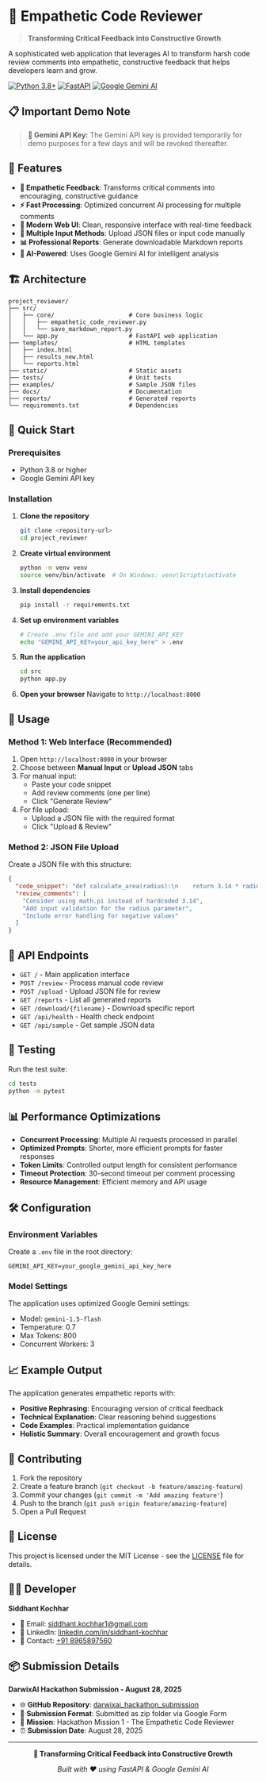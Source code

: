 # 🤖 Empathetic Code Reviewer

> **Transforming Critical Feedback into Constructive Growth**

A sophisticated web application that leverages AI to transform harsh code review comments into empathetic, constructive feedback that helps developers learn and grow.

[![Python 3.8+](https://img.shields.io/badge/python-3.8+-blue.svg)](https://www.python.org/downloads/)
[![FastAPI](https://img.shields.io/badge/FastAPI-0.104.0+-green.svg)](https://fastapi.tiangolo.com/)
[![Google Gemini AI](https://img.shields.io/badge/AI-Google%20Gemini-orange.svg)](https://ai.google.dev/)

## 📋 **Important Demo Note**

> **🔑 Gemini API Key:** The Gemini API key is provided temporarily for demo purposes for a few days and will be revoked thereafter.

## 🌟 Features

- **🎯 Empathetic Feedback**: Transforms critical comments into encouraging, constructive guidance
- **⚡ Fast Processing**: Optimized concurrent AI processing for multiple comments
- **📱 Modern Web UI**: Clean, responsive interface with real-time feedback
- **📄 Multiple Input Methods**: Upload JSON files or input code manually
- **📊 Professional Reports**: Generate downloadable Markdown reports
- **🚀 AI-Powered**: Uses Google Gemini AI for intelligent analysis

## 🏗️ Architecture

```
project_reviewer/
├── src/
│   ├── core/                     # Core business logic
│   │   ├── empathetic_code_reviewer.py
│   │   └── save_markdown_report.py
│   └── app.py                    # FastAPI web application
├── templates/                    # HTML templates
│   ├── index.html
│   ├── results_new.html
│   └── reports.html
├── static/                       # Static assets
├── tests/                        # Unit tests
├── examples/                     # Sample JSON files
├── docs/                         # Documentation
├── reports/                      # Generated reports
└── requirements.txt              # Dependencies
```

## 🚀 Quick Start

### Prerequisites

- Python 3.8 or higher
- Google Gemini API key

### Installation

1. **Clone the repository**
   ```bash
   git clone <repository-url>
   cd project_reviewer
   ```

2. **Create virtual environment**
   ```bash
   python -m venv venv
   source venv/bin/activate  # On Windows: venv\Scripts\activate
   ```

3. **Install dependencies**
   ```bash
   pip install -r requirements.txt
   ```

4. **Set up environment variables**
   ```bash
   # Create .env file and add your GEMINI_API_KEY
   echo "GEMINI_API_KEY=your_api_key_here" > .env
   ```

5. **Run the application**
   ```bash
   cd src
   python app.py
   ```

6. **Open your browser**
   Navigate to `http://localhost:8000`

## 📖 Usage

### Method 1: Web Interface (Recommended)

1. Open `http://localhost:8000` in your browser
2. Choose between **Manual Input** or **Upload JSON** tabs
3. For manual input:
   - Paste your code snippet
   - Add review comments (one per line)
   - Click "Generate Review"
4. For file upload:
   - Upload a JSON file with the required format
   - Click "Upload & Review"

### Method 2: JSON File Upload

Create a JSON file with this structure:

```json
{
  "code_snippet": "def calculate_area(radius):\n    return 3.14 * radius * radius",
  "review_comments": [
    "Consider using math.pi instead of hardcoded 3.14",
    "Add input validation for the radius parameter",
    "Include error handling for negative values"
  ]
}
```

## 🎯 API Endpoints

- `GET /` - Main application interface
- `POST /review` - Process manual code review
- `POST /upload` - Upload JSON file for review
- `GET /reports` - List all generated reports
- `GET /download/{filename}` - Download specific report
- `GET /api/health` - Health check endpoint
- `GET /api/sample` - Get sample JSON data

## 🧪 Testing

Run the test suite:

```bash
cd tests
python -m pytest
```

## 📊 Performance Optimizations

- **Concurrent Processing**: Multiple AI requests processed in parallel
- **Optimized Prompts**: Shorter, more efficient prompts for faster responses
- **Token Limits**: Controlled output length for consistent performance
- **Timeout Protection**: 30-second timeout per comment processing
- **Resource Management**: Efficient memory and API usage

## 🛠️ Configuration

### Environment Variables

Create a `.env` file in the root directory:

```env
GEMINI_API_KEY=your_google_gemini_api_key_here
```

### Model Settings

The application uses optimized Google Gemini settings:
- Model: `gemini-1.5-flash`
- Temperature: 0.7
- Max Tokens: 800
- Concurrent Workers: 3

## 📈 Example Output

The application generates empathetic reports with:

- **Positive Rephrasing**: Encouraging version of critical feedback
- **Technical Explanation**: Clear reasoning behind suggestions
- **Code Examples**: Practical implementation guidance
- **Holistic Summary**: Overall encouragement and growth focus

## 🤝 Contributing

1. Fork the repository
2. Create a feature branch (`git checkout -b feature/amazing-feature`)
3. Commit your changes (`git commit -m 'Add amazing feature'`)
4. Push to the branch (`git push origin feature/amazing-feature`)
5. Open a Pull Request

## 📜 License

This project is licensed under the MIT License - see the [LICENSE](LICENSE) file for details.

## 👨‍💻 Developer

**Siddhant Kochhar**

- 📧 Email: [siddhant.kochhar1@gmail.com](mailto:siddhant.kochhar1@gmail.com)
- 💼 LinkedIn: [linkedin.com/in/siddhant-kochhar](https://www.linkedin.com/in/siddhant-kochhar)
- 📱 Contact: [+91 8965897560](tel:+918965897560)

## 📦 Submission Details

**DarwixAI Hackathon Submission - August 28, 2025**

- 🌐 **GitHub Repository**: [darwixai_hackathon_submission](https://github.com/Siddhant-kochhar/darwixai_hackathon_submission)
- 📁 **Submission Format**: Submitted as zip folder via Google Form
- 🎯 **Mission**: Hackathon Mission 1 - The Empathetic Code Reviewer
- ⏰ **Submission Date**: August 28, 2025

---

<div align="center">

**🚀 Transforming Critical Feedback into Constructive Growth**

*Built with ❤️ using FastAPI & Google Gemini AI*

</div>
